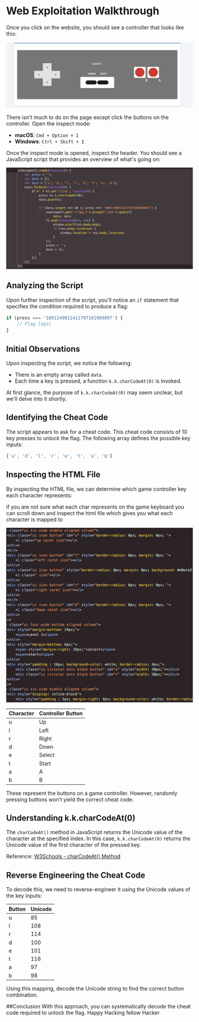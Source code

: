 # Web Exploitation Walkthrough

Once you click on the website, you should see a controller that looks like this:

![Controller image](/Web%20Exploitation/assets/controller.png)

There isn't much to do on the page except click the buttons on the controller. Open the inspect mode:

- **macOS**: `Cmd + Option + I`  
- **Windows**: `Ctrl + Shift + I`

Once the inspect mode is opened, inspect the header. You should see a JavaScript script that provides an overview of what's going on:

![Script.js image](/Web%20Exploitation/assets/script1.png)

## Analyzing the Script

Upon further inspection of the script, you'll notice an `if` statement that specifies the condition required to produce a flag:

```javascript
if (press === '1001149811411797101989897') {
    // Flag logic
}
```
## Initial Observations

Upon inspecting the script, we notice the following:
- There is an empty array called `data`.
- Each time a key is pressed, a function `k.k.charCodeAt(0)` is invoked.

At first glance, the purpose of `k.k.charCodeAt(0)` may seem unclear, but we'll delve into it shortly.

## Identifying the Cheat Code

The script appears to ask for a cheat code. This cheat code consists of 10 key presses to unlock the flag. The following array defines the possible key inputs:

```javascript
['u', 'd', 'l', 'r', 'e', 't', 'a', 'b']
```
## Inspecting the HTML File

By inspecting the HTML file, we can determine which game controller key each character represents:

if you are not sure what each char represents on the game keyboard you can scroll down and inspect the html file which gives you what each character is mapped to 

![Html image](/Web%20Exploitation/assets/html.png)

| Character | Controller Button |
|-----------|--------------------|
| u         | Up                 |
| l         | Left               |
| r         | Right              |
| d         | Down               |
| e         | Select             |
| t         | Start              |
| a         | A                  |
| b         | B                  |


These represent the buttons on a game controller. However, randomly pressing buttons won’t yield the correct cheat code.

## Understanding k.k.charCodeAt(0)

The `charCodeAt()` method in JavaScript returns the Unicode value of the character at the specified index. In this case, `k.k.charCodeAt(0)` returns the Unicode value of the first character of the pressed key.

Reference: [W3Schools - charCodeAt() Method](https://www.w3schools.com/jsref/jsref_charcodeat.asp)

## Reverse Engineering the Cheat Code


To decode this, we need to reverse-engineer it using the Unicode values of the key inputs:

| Button | Unicode |
|--------|---------|
| u      | 85      |
| l      | 108     |
| r      | 114     |
| d      | 100     |
| e      | 101     |
| t      | 116     |
| a      | 97      |
| b      | 98      |

Using this mapping, decode the Unicode string to find the correct button combination.


##Conclusion
With this approach, you can systematically decode the cheat code required to unlock the flag. Happy Hacking fellow Hacker 
